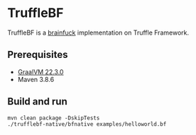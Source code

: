 # TruffleBF

TruffleBF is a [brainfuck](https://en.wikipedia.org/wiki/Brainfuck) implementation on Truffle Framework.

## Prerequisites

- [GraalVM 22.3.0](http://www.graalvm.org/docs/getting-started/)
- Maven 3.8.6

## Build and run

```shell
mvn clean package -DskipTests
./trufflebf-native/bfnative examples/helloworld.bf
```
